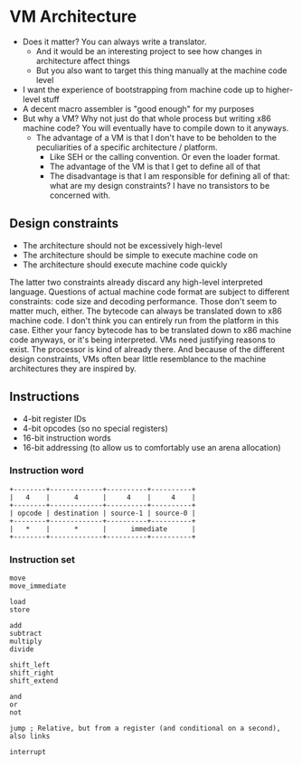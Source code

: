 # VM Architecture
- Does it matter? You can always write a translator.
	- And it would be an interesting project to see how changes in architecture affect things
	- But you also want to target this thing manually at the machine code level
- I want the experience of bootstrapping from machine code up to higher-level stuff
- A decent macro assembler is "good enough" for my purposes
- But why a VM? Why not just do that whole process but writing x86 machine code? You will eventually have to compile
  down to it anyways.
  - The advantage of a VM is that I don't have to be beholden to the peculiarities of a specific architecture / platform.
	- Like SEH or the calling convention. Or even the loader format.
	- The advantage of the VM is that I get to define all of that
	- The disadvantage is that I am responsible for defining all of that: what are my design constraints?
	  I have no transistors to be concerned with.

## Design constraints
- The architecture should not be excessively high-level
- The architecture should be simple to execute machine code on
- The architecture should execute machine code quickly

The latter two constraints already discard any high-level interpreted language. Questions of actual machine code format
are subject to different constraints: code size and decoding performance. Those don't seem to matter much, either. The
bytecode can always be translated down to x86 machine code. I don't think you can entirely run from the platform in this
case. Either your fancy bytecode has to be translated down to x86 machine code anyways, or it's being interpreted. VMs
need justifying reasons to exist. The processor is kind of already there. And because of the different design
constraints, VMs often bear little resemblance to the machine architectures they are inspired by.

## Instructions
- 4-bit register IDs
- 4-bit opcodes (so no special registers)
- 16-bit instruction words
- 16-bit addressing (to allow us to comfortably use an arena allocation)

### Instruction word
```
+--------+-------------+----------+----------+
|   4    |      4      |     4    |     4    |
+--------+-------------+----------+----------+
| opcode | destination | source-1 | source-0 |
+--------+-------------+----------+----------+
|   *    |      *      |      immediate      |
+--------+-------------+----------+----------+
```

### Instruction set
```
move
move_immediate

load
store

add
subtract
multiply
divide

shift_left
shift_right
shift_extend

and
or
not

jump ; Relative, but from a register (and conditional on a second), also links

interrupt

```

